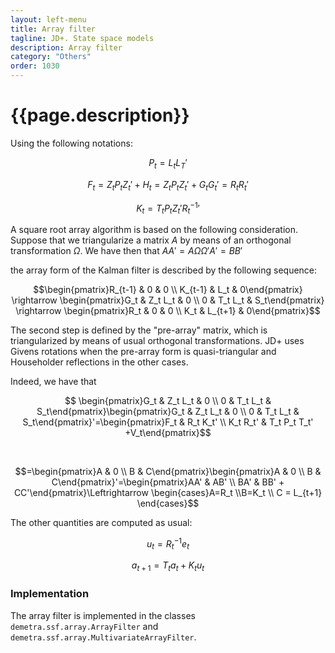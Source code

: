 ```yaml
---
layout: left-menu
title: Array filter
tagline: JD+. State space models
description: Array filter
category: "Others"
order: 1030
---
```

# {{page.description}}

Using the following notations:

$$ P_t = L_t L_T'$$ 

$$ F_t = Z_t P_t Z_t' + H_t = Z_t P_t Z_t' + G_t G_t' = R_t R_t' $$

$$ K_t = T_t P_t Z_t' {R_t^{-1}}' $$

A square root array algorithm is based on the following consideration. Suppose that we triangularize a matrix $A$ by means of an orthogonal transformation $\Omega$.
We have then that $AA'=A\Omega \Omega' A'=BB'$

the array form of the Kalman filter is described by the following sequence:

$$\begin{pmatrix}R_{t-1} & 0 & 0 \\ K_{t-1} & L_t & 0\end{pmatrix} \rightarrow \begin{pmatrix}G_t & Z_t L_t & 0 \\ 0 & T_t L_t & S_t\end{pmatrix} \rightarrow \begin{pmatrix}R_t & 0 & 0 \\ K_t & L_{t+1} & 0\end{pmatrix}$$

The second step is defined by the "pre-array" matrix, which is triangularized by means of usual orthogonal transformations. JD+ uses Givens rotations when the pre-array form is quasi-triangular and Householder reflections in the other cases.

Indeed, we have that

$$ \begin{pmatrix}G_t & Z_t L_t & 0 \\ 0 & T_t L_t & S_t\end{pmatrix}\begin{pmatrix}G_t & Z_t L_t & 0 \\ 0 & T_t L_t & S_t\end{pmatrix}'=\begin{pmatrix}F_t & R_t K_t' \\ K_t R_t' & T_t P_t T_t' +V_t\end{pmatrix}$$

<br>

$$=\begin{pmatrix}A & 0 \\ B & C\end{pmatrix}\begin{pmatrix}A & 0 \\ B & C\end{pmatrix}'=\begin{pmatrix}AA' & AB' \\ BA' & BB' + CC'\end{pmatrix}\Leftrightarrow \begin{cases}A=R_t \\B=K_t \\ C = L_{t+1} \end{cases}$$

The other quantities are computed as usual:

$$ u_t = R_t^{-1} e_t $$

$$ a_{t+1} = T_t a_{t} + K_t u_t  $$

### Implementation

The array filter is implemented in the classes `demetra.ssf.array.ArrayFilter` and `demetra.ssf.array.MultivariateArrayFilter`.